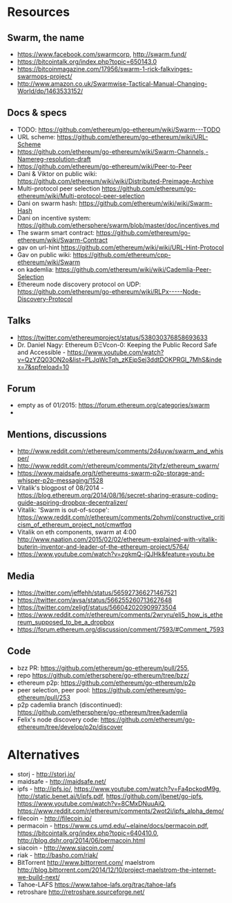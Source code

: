 # Resources

## Swarm, the name
- https://www.facebook.com/swarmcorp, http://swarm.fund/
- https://bitcointalk.org/index.php?topic=650143.0
- https://bitcoinmagazine.com/17956/swarm-1-rick-falkvinges-swarmops-project/
- http://www.amazon.co.uk/Swarmwise-Tactical-Manual-Changing-World/dp/1463533152/

## Docs & specs
- TODO: https://github.com/ethereum/go-ethereum/wiki/Swarm---TODO
- URL scheme: https://github.com/ethereum/go-ethereum/wiki/URL-Scheme
- https://github.com/ethereum/go-ethereum/wiki/Swarm-Channels,-Namereg-resolution-draft
- https://github.com/ethereum/go-ethereum/wiki/Peer-to-Peer
- Dani & Viktor on public wiki: https://github.com/ethereum/wiki/wiki/Distributed-Preimage-Archive
- Multi-protocol peer selection https://github.com/ethereum/go-ethereum/wiki/Multi-protocol-peer-selection
- Dani on swarm hash: https://github.com/ethereum/wiki/wiki/Swarm-Hash
- Dani on incentive system: https://github.com/ethersphere/swarm/blob/master/doc/incentives.md 
- The swarm smart contract: https://github.com/ethereum/go-ethereum/wiki/Swarm-Contract
- gav on url-hint https://github.com/ethereum/wiki/wiki/URL-Hint-Protocol
- Gav on public wiki: https://github.com/ethereum/cpp-ethereum/wiki/Swarm
- on kademlia: https://github.com/ethereum/wiki/wiki/Cademlia-Peer-Selection
- Ethereum node discovery protocol on UDP: https://github.com/ethereum/go-ethereum/wiki/RLPx-----Node-Discovery-Protocol

## Talks
- https://twitter.com/ethereumproject/status/538030376858693633
- Dr. Daniel Nagy: Ethereum ÐΞVcon-0: Keeping the Public Record Safe and Accessible - https://www.youtube.com/watch?v=QzYZQ03ON2o&list=PLJqWcTqh_zKEjpSej3ddtDOKPRGl_7MhS&index=7&spfreload=10

## Forum
- empty as of 01/2015: https://forum.ethereum.org/categories/swarm
- 

## Mentions, discussions
- http://www.reddit.com/r/ethereum/comments/2d4uyw/swarm_and_whisper/
- http://www.reddit.com/r/ethereum/comments/2ityfz/ethereum_swarm/
- https://www.maidsafe.org/t/ethereums-swarm-p2p-storage-and-whisper-p2p-messaging/1528
- Vitalik's blogpost of 08/2014 - https://blog.ethereum.org/2014/08/16/secret-sharing-erasure-coding-guide-aspiring-dropbox-decentralizer/
- Vitalik: 'Swarm is out-of-scope': https://www.reddit.com/r/ethereum/comments/2phvml/constructive_criticism_of_ethereum_project_not/cmwtfqq
- Vitalik on eth components, swarm at 4:00 http://www.naation.com/2015/02/02/ethereum-explained-with-vitalik-buterin-inventor-and-leader-of-the-ethereum-project/5764/
- https://www.youtube.com/watch?v=zgkmQ-jQJHk&feature=youtu.be

## Media
- https://twitter.com/jeffehh/status/565927366271467521
- https://twitter.com/avsa/status/566255260713627648
- https://twitter.com/zeligf/status/566042020909973504
- https://www.reddit.com/r/ethereum/comments/2wryru/eli5_how_is_ethereum_supposed_to_be_a_dropbox
- https://forum.ethereum.org/discussion/comment/7593/#Comment_7593

## Code 
- bzz PR: https://github.com/ethereum/go-ethereum/pull/255, 
- repo https://github.com/ethersphere/go-ethereum/tree/bzz/
- ethereum p2p: https://github.com/ethereum/go-ethereum/p2p
- peer selection, peer pool: https://github.com/ethereum/go-ethereum/pull/253 
- p2p cademlia branch (discontinued): https://github.com/ethersphere/go-ethereum/tree/kademlia
- Felix's node discovery code: https://github.com/ethereum/go-ethereum/tree/develop/p2p/discover

# Alternatives

- storj - http://storj.io/
- maidsafe - http://maidsafe.net/
- ipfs - http://ipfs.io/, https://www.youtube.com/watch?v=Fa4pckodM9g, http://static.benet.ai/t/ipfs.pdf, https://github.com/jbenet/go-ipfs, https://www.youtube.com/watch?v=8CMxDNuuAiQ, https://www.reddit.com/r/ethereum/comments/2wot2i/ipfs_alpha_demo/
- filecoin - http://filecoin.io/
- permacoin - https://www.cs.umd.edu/~elaine/docs/permacoin.pdf, https://bitcointalk.org/index.php?topic=640410.0, http://blog.dshr.org/2014/06/permacoin.html
- siacoin - http://www.siacoin.com/
- riak - http://basho.com/riak/
- BitTorrent http://www.bittorrent.com/ maelstrom http://blog.bittorrent.com/2014/12/10/project-maelstrom-the-internet-we-build-next/
- Tahoe-LAFS https://www.tahoe-lafs.org/trac/tahoe-lafs
- retroshare http://retroshare.sourceforge.net/


